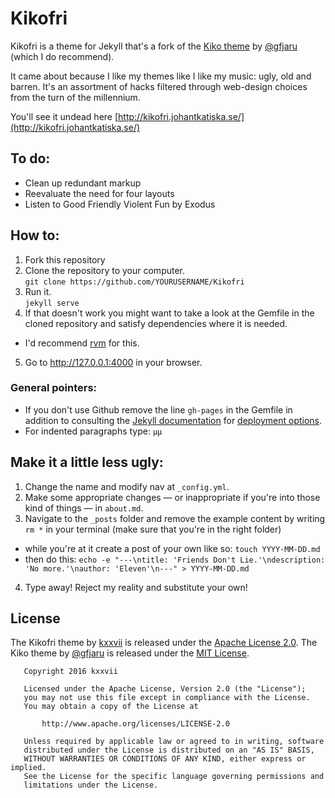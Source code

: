 # Kikofri

Kikofri is a theme for Jekyll that's a fork of the [Kiko theme](https://github.com/gfjaru/Kiko) by [@gfjaru](https://twitter.com/gfjaru) (which I do recommend). 

It came about because I like my themes like I like my music: ugly, old and barren. It's an assortment of hacks filtered through web-design choices from the turn of the millennium.

You'll see it undead here [http://kikofri.johantkatiska.se/](http://kikofri.johantkatiska.se/)

## To do:

* Clean up redundant markup
* Reevaluate the need for four layouts
* Listen to Good Friendly Violent Fun by Exodus

## How to:

1. Fork this repository
2. Clone the repository to your computer.<br />`git clone https://github.com/YOURUSERNAME/Kikofri`  
3. Run it.<br />`jekyll serve`
4. If that doesn't work you might want to take a look at the Gemfile in the cloned repository and satisfy dependencies where it is needed.
 - I'd recommend [rvm](https://rvm.io/) for this.
5. Go to http://127.0.0.1:4000 in your browser.

### General pointers:

* If you don't use Github remove the line `gh-pages` in the Gemfile in addition to consulting the [Jekyll documentation](https://jekyllrb.com/docs/home/) for [deployment options](https://jekyllrb.com/docs/deployment-methods/).
* For indented paragraphs type: `µµ`

## Make it a little less ugly:

1. Change the name and modify nav at `_config.yml`.
2. Make some appropriate changes — or inappropriate if you're into those kind of things — in `about.md`.
3. Navigate to the `_posts` folder and remove the example content by writing `rm *` in your terminal (make sure that you're in the right folder)
 - while you're at it create a post of your own like so: `touch YYYY-MM-DD.md`
 - then do this: `echo -e "---\ntitle: 'Friends Don't Lie.'\ndescription: 'No more.'\nauthor: 'Eleven'\n---" > YYYY-MM-DD.md`
4. Type away! Reject my reality and substitute your own!

## License

The Kikofri theme by [kxxvii](https://github.com/kxxvii) is released under the [Apache License 2.0](http://www.apache.org/licenses/LICENSE-2.0). The Kiko theme by [@gfjaru](https://twitter.com/gfjaru) is released under the [MIT License](https://opensource.org/licenses/MIT). 

```
   Copyright 2016 kxxvii

   Licensed under the Apache License, Version 2.0 (the "License");
   you may not use this file except in compliance with the License.
   You may obtain a copy of the License at

       http://www.apache.org/licenses/LICENSE-2.0

   Unless required by applicable law or agreed to in writing, software
   distributed under the License is distributed on an "AS IS" BASIS,
   WITHOUT WARRANTIES OR CONDITIONS OF ANY KIND, either express or implied.
   See the License for the specific language governing permissions and
   limitations under the License.
```
